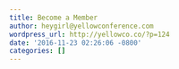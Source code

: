 ```yaml
---
title: Become a Member
author: heygirl@yellowconference.com
wordpress_url: http://yellowco.co/?p=124
date: '2016-11-23 02:26:06 -0800'
categories: []
---
```

